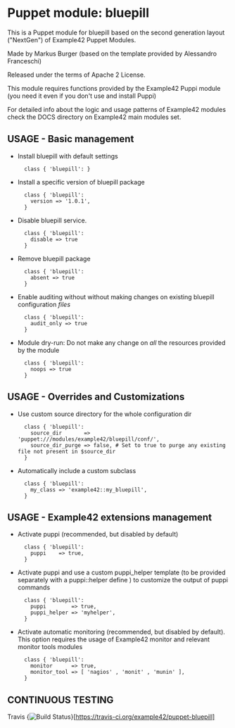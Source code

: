# Puppet module: bluepill

This is a Puppet module for bluepill based on the second generation layout ("NextGen") of Example42 Puppet Modules.

Made by Markus Burger (based on the template provided by Alessandro Franceschi)

Released under the terms of Apache 2 License.

This module requires functions provided by the Example42 Puppi module (you need it even if you don't use and install Puppi)

For detailed info about the logic and usage patterns of Example42 modules check the DOCS directory on Example42 main modules set.


## USAGE - Basic management

* Install bluepill with default settings

        class { 'bluepill': }

* Install a specific version of bluepill package

        class { 'bluepill':
          version => '1.0.1',
        }

* Disable bluepill service.

        class { 'bluepill':
          disable => true
        }

* Remove bluepill package

        class { 'bluepill':
          absent => true
        }

* Enable auditing without without making changes on existing bluepill configuration *files*

        class { 'bluepill':
          audit_only => true
        }

* Module dry-run: Do not make any change on *all* the resources provided by the module

        class { 'bluepill':
          noops => true
        }


## USAGE - Overrides and Customizations
* Use custom source directory for the whole configuration dir

        class { 'bluepill':
          source_dir       => 'puppet:///modules/example42/bluepill/conf/',
          source_dir_purge => false, # Set to true to purge any existing file not present in $source_dir
        }

* Automatically include a custom subclass

        class { 'bluepill':
          my_class => 'example42::my_bluepill',
        }


## USAGE - Example42 extensions management
* Activate puppi (recommended, but disabled by default)

        class { 'bluepill':
          puppi    => true,
        }

* Activate puppi and use a custom puppi_helper template (to be provided separately with a puppi::helper define ) to customize the output of puppi commands 

        class { 'bluepill':
          puppi        => true,
          puppi_helper => 'myhelper',
        }

* Activate automatic monitoring (recommended, but disabled by default). This option requires the usage of Example42 monitor and relevant monitor tools modules

        class { 'bluepill':
          monitor      => true,
          monitor_tool => [ 'nagios' , 'monit' , 'munin' ],
        }

## CONTINUOUS TESTING

Travis {<img src="https://travis-ci.org/example42/puppet-bluepill.png?branch=master" alt="Build Status" />}[https://travis-ci.org/example42/puppet-bluepill]

